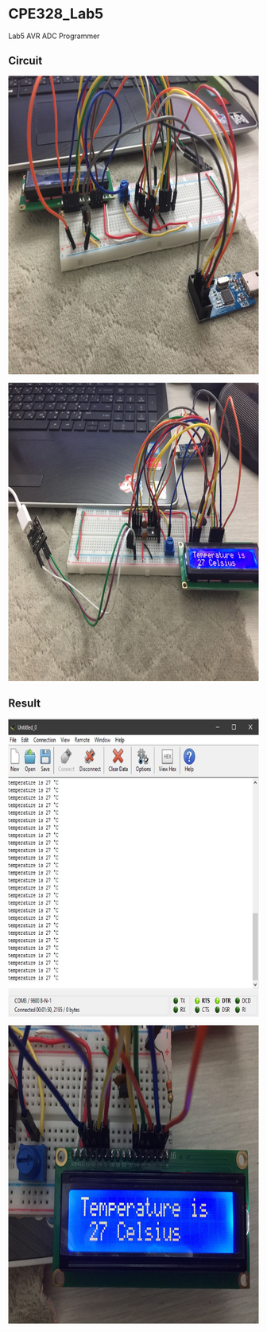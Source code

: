 # CPE328_Lab5
Lab5 AVR ADC Programmer

## Circuit 
<p align="center"><img src="circuit_1.jpg" width=800 height=600 ></p>
<p align="center"><img src="circuit_2.jpg" width=800 height=600 ></p>

## Result 
<p align="center"><img src="result_in_coolterm.jpg" width=800 height=600 ></p>
<p align="center"><img src="result_LCD.jpg" width=800 height=600 ></p>
